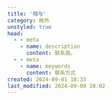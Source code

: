 ```yaml
---
title: '相与'
category: 格外
unstyled: true
head:
  - - meta
    - name: description
      content: 联系我。
  - - meta
    - name: keywords
      content: 联系方式
created: 2024-09-01 18:33
last_modified: 2024-09-09 20:02
---
```


<script setup>
import PageContentContact from '@theme/components/PageContentContact.vue'
</script>

<PageContentContact />
